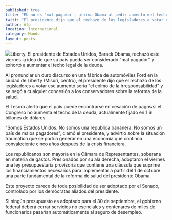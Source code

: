 ```yaml
---
published: true
title: "EU no es 'mal pagador', afirma Obama al pedir aumento del techo de la deuda"
twitt: "El presidente dijo que el rechazo de los legisladores a votar ese aumento sería \"el colmo de la irresponsabilidad\" y se negó a cualquier concesión a los conservadores sobre la reforma de la salud."
author: Afp
location: Internacional
category: Mundo
layout: posts
---
```


![](http://i.imgur.com/jjEx9KEm.jpg)Liberty. El presidente de Estados Unidos, Barack Obama, rechazó este viernes la idea de que su país pueda ser considerado "mal pagador" y exhortó a aumentar el techo legal de la deuda.

Al pronunciar un duro discurso en una fábrica de automóviles Ford en la ciudad de Liberty (Misuri, centro), el presidente dijo que el rechazo de los legisladores a votar ese aumento sería "el colmo de la irresponsabilidad" y se negó a cualquier concesión a los conservadores sobre la reforma de la salud.

El Tesoro alertó que el país puede encontrarse en cesación de pagos si el Congreso no aumenta el techo de la deuda, actualmente fijado en 1.6 billones de dólares.

"Somos Estados Unidos. No somos una república bananera. No somos un país de malos pagadores", clamó el presidente, y advirtió sobre la situación traumática que se podría generar en una economía que continúa convaleciente cinco años después de la crisis financiera.

Los republicanos son mayoría en la Cámara de Representantes, soberana en materia de gastos. Presionados por su ala derecha, adoptaron el viernes una ley presupuestaria provisoria que contiene una cláusula que suprime los financiamientos necesarios para implementar a partir del 1 de octubre una parte fundamental de la reforma de salud del presidente Obama.

Este proyecto carece de toda posibilidad de ser adoptado por el Senado, controlado por los demócratas aliados del presidente.

Si ningún presupuesto es adoptado para el 30 de septiembre, el gobierno federal deberá cerrar servicios no esenciales y centenares de miles de funcionarios pasarían automáticamente al seguro de desempleo.
